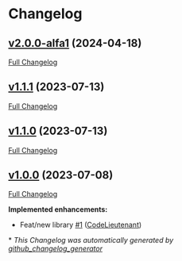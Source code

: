 # Changelog

## [v2.0.0-alfa1](https://github.com/nano-interactive/go-fasttext/releases/tag/v2.0.0-alfa1) (2024-04-18)

[Full Changelog](https://github.com/nano-interactive/go-fasttext/compare/v1.1.1...v2.0.0-alfa1)

## [v1.1.1](https://github.com/nano-interactive/go-fasttext/releases/tag/v2.0.0-alfa1) (2023-07-13)

[Full Changelog](https://github.com/nano-interactive/go-fasttext/compare/v1.1.0...v1.1.1)

## [v1.1.0](https://github.com/nano-interactive/go-fasttext/releases/tag/v2.0.0-alfa1) (2023-07-13)

[Full Changelog](https://github.com/nano-interactive/go-fasttext/compare/v1.0.0...v1.1.0)

## [v1.0.0](https://github.com/nano-interactive/go-fasttext/releases/tag/v2.0.0-alfa1) (2023-07-08)

[Full Changelog](https://github.com/nano-interactive/go-fasttext/compare/007866660b25124e4ac9ff6dbc74a7d9510a7da7...v1.0.0)

**Implemented enhancements:**

- Feat/new library [\#1](https://github.com/nano-interactive/go-fasttext/pull/1) ([CodeLieutenant](https://github.com/CodeLieutenant))



\* *This Changelog was automatically generated by [github_changelog_generator](https://github.com/github-changelog-generator/github-changelog-generator)*
